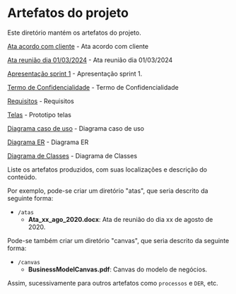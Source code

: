 # Artefatos do projeto

Este diretório mantém os artefatos do projeto. 

[Ata acordo com cliente](atas/Ata_Acordo_Cliente.pdf) - Ata acordo com cliente

[Ata reunião dia 01/03/2024](atas/Ata_Reuniao_Dia01_03_2024.pdf) - Ata reunião dia 01/03/2024

[Apresentação sprint 1](ApresentacaoTIS4-Sprint1.pdf) - Apresentação sprint 1.

[Termo de Confidencialidade](Termo_de_Confidencialidade.pdf) - Termo de Confidencialidade

[Requisitos](TIS4-TemplateRequistos.pdf) - Requisitos

[Telas](Telas/) - Prototipo telas

[Diagrama caso de uso](Diagrama_CasoUso_Recanto_do_Guerreiro.png) - Diagrama caso de uso

[Diagrama ER](Diagrama_ER_Novo.png) - Diagrama ER

[Diagrama de Classes](Diagrama_Classes.png) - Diagrama de Classes

Liste os artefatos produzidos, com suas localizações e descrição do conteúdo.

Por exemplo, pode-se criar um diretório "atas", que seria descrito da seguinte forma:
* `/atas`
	* **Ata_xx_ago_2020.docx**: Ata de reunião do dia xx de agosto de 2020.

Pode-se também criar um diretório "canvas", que seria descrito da seguinte forma:
* `/canvas`
	* **BusinessModelCanvas.pdf**: Canvas do modelo de negócios.

Assim, sucessivamente para outros artefatos como `processos` e `DER`, etc.
